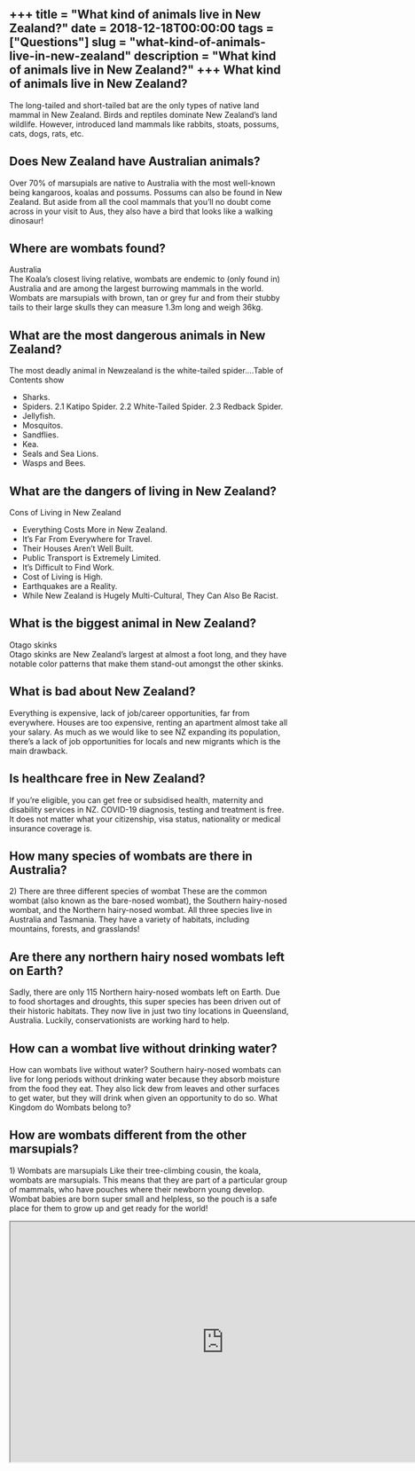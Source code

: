 +++
title = "What kind of animals live in New Zealand?"
date = 2018-12-18T00:00:00
tags = ["Questions"]
slug = "what-kind-of-animals-live-in-new-zealand"
description = "What kind of animals live in New Zealand?"
+++
What kind of animals live in New Zealand?
-----------------------------------------

The long-tailed and short-tailed bat are the only types of native land mammal in New Zealand. Birds and reptiles dominate New Zealand’s land wildlife. However, introduced land mammals like rabbits, stoats, possums, cats, dogs, rats, etc.

Does New Zealand have Australian animals?
-----------------------------------------

Over 70% of marsupials are native to Australia with the most well-known being kangaroos, koalas and possums. Possums can also be found in New Zealand. But aside from all the cool mammals that you’ll no doubt come across in your visit to Aus, they also have a bird that looks like a walking dinosaur!

Where are wombats found?
------------------------

Australia  
The Koala’s closest living relative, wombats are endemic to (only found in) Australia and are among the largest burrowing mammals in the world. Wombats are marsupials with brown, tan or grey fur and from their stubby tails to their large skulls they can measure 1.3m long and weigh 36kg.

What are the most dangerous animals in New Zealand?
---------------------------------------------------

The most deadly animal in Newzealand is the white-tailed spider….Table of Contents show

- Sharks.
- Spiders. 2.1 Katipo Spider. 2.2 White-Tailed Spider. 2.3 Redback Spider.
- Jellyfish.
- Mosquitos.
- Sandflies.
- Kea.
- Seals and Sea Lions.
- Wasps and Bees.

What are the dangers of living in New Zealand?
----------------------------------------------

Cons of Living in New Zealand

- Everything Costs More in New Zealand.
- It’s Far From Everywhere for Travel.
- Their Houses Aren’t Well Built.
- Public Transport is Extremely Limited.
- It’s Difficult to Find Work.
- Cost of Living is High.
- Earthquakes are a Reality.
- While New Zealand is Hugely Multi-Cultural, They Can Also Be Racist.

What is the biggest animal in New Zealand?
------------------------------------------

Otago skinks  
Otago skinks are New Zealand’s largest at almost a foot long, and they have notable color patterns that make them stand-out amongst the other skinks.

What is bad about New Zealand?
------------------------------

Everything is expensive, lack of job/career opportunities, far from everywhere. Houses are too expensive, renting an apartment almost take all your salary. As much as we would like to see NZ expanding its population, there’s a lack of job opportunities for locals and new migrants which is the main drawback.

Is healthcare free in New Zealand?
----------------------------------

If you’re eligible, you can get free or subsidised health, maternity and disability services in NZ. COVID-19 diagnosis, testing and treatment is free. It does not matter what your citizenship, visa status, nationality or medical insurance coverage is.

How many species of wombats are there in Australia?
---------------------------------------------------

2\) There are three different species of wombat These are the common wombat (also known as the bare-nosed wombat), the Southern hairy-nosed wombat, and the Northern hairy-nosed wombat. All three species live in Australia and Tasmania. They have a variety of habitats, including mountains, forests, and grasslands!

Are there any northern hairy nosed wombats left on Earth?
---------------------------------------------------------

Sadly, there are only 115 Northern hairy-nosed wombats left on Earth. Due to food shortages and droughts, this super species has been driven out of their historic habitats. They now live in just two tiny locations in Queensland, Australia. Luckily, conservationists are working hard to help.

How can a wombat live without drinking water?
---------------------------------------------

How can wombats live without water? Southern hairy-nosed wombats can live for long periods without drinking water because they absorb moisture from the food they eat. They also lick dew from leaves and other surfaces to get water, but they will drink when given an opportunity to do so. What Kingdom do Wombats belong to?

How are wombats different from the other marsupials?
----------------------------------------------------

1\) Wombats are marsupials Like their tree-climbing cousin, the koala, wombats are marsupials. This means that they are part of a particular group of mammals, who have pouches where their newborn young develop. Wombat babies are born super small and helpless, so the pouch is a safe place for them to grow up and get ready for the world!

<iframe allow="accelerometer; autoplay; clipboard-write; encrypted-media; gyroscope; picture-in-picture" allowfullscreen="" class="__youtube_prefs__  epyt-is-override  no-lazyload" data-no-lazy="1" data-origheight="433" data-origwidth="770" data-skipgform_ajax_framebjll="" height="433" id="_ytid_43847" loading="lazy" src="https://www.youtube.com/embed/UUDzDSgznwg?enablejsapi=1&autoplay=0&cc_load_policy=0&cc_lang_pref=&iv_load_policy=1&loop=0&modestbranding=0&rel=1&fs=1&playsinline=0&autohide=2&theme=dark&color=red&controls=1&" title="YouTube player" width="770"></iframe>